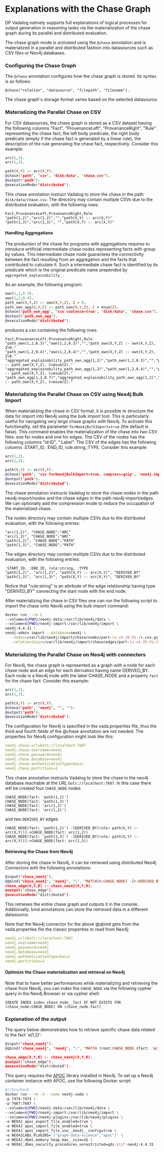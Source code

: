# Explanations with the Chase Graph

DP Vadalog natively supports full explanations of logical processes for output generation in reasoning tasks via the materialization of the chase graph during its parallel and distributed evaluation.

The chase graph mode is activated using the `@chase` annotation and is materialized in a parallel and distributed fashion into datasources such as CSV files or Neo4j databases.

### Configuring the Chase Graph

The `@chase` annotation configures how the chase graph is stored. Its syntax is as follows:

```
@chase("relation", "datasource", "filepath", "filename").
```

The chase graph's storage format varies based on the selected datasource.

### Materializing the Parallel Chase on CSV

For CSV datasources, the chase graph is stored as a CSV dataset having the following columns "Fact", "ProvenanceLeft", "ProvenanceRight", "Rule" representing the chase fact, the left body predicate, the right body predicate (empty if the chase fact is generated by a linear rule), the description of the rule generating the chase fact, respectively.
Consider this example:

```prolog showLineNumbers {5}
arc(1,2).
arc(1,3).

path(X,Y) :- arc(X,Y).
@chase("path", "csv", "disk/data", "chase.csv").
@output("path").
@executionMode("distributed").
```

This chase annotation instruct Vadalog to store the chase in the path
`disk/data/chase.csv`. The directory may contain multiple CSVs due to the
distributed evaluation, with the following rows:

```csv title="Chase graph at: disk/data/chase.csv" showLineNumbers
Fact,ProvenanceLeft,ProvenanceRight,Rule
"path(1,2)","arc(1,2)","","path(X,Y) :- arc(X,Y)"
"path(1,3)","arc(1,3)", "","path(X,Y) :- arc(X,Y)"
```

#### Handling Aggregations

The production of the chase for programs with aggregations requires to introduce artificial intermediate chase nodes representing facts with group by values. This intermediate chase node guarantees the connectivity between the fact resulting from an aggregation and the facts that contributed to calculate it. Such a intermediate chase fact is identified by its predicate which is the original predicate name prepended by `aggregated_explainability_` .

As an example, the following program:

```prolog showLineNumbers
own(1,2,0.3).
own(1,2,0.4).
path_own(X,Y,Z) :- own(X,Y,Z), Z > 0.
path_own_agg(X,Y,C) :- path_own(X,Y,Z), C = msum(Z).
@chase("path_own_agg", "csv coalesce=true", "disk/data", "chase.csv").
@output("path_own_agg").
@executionMode("distributed").
```

produces a csv containing the following rows:

```csv title="Chase graph at: disk/data/chase.csv" showLineNumbers
Fact,ProvenanceLeft,ProvenanceRight,Rule
"path_own(1,2,0.3)","own(1,2,0.3)","","path_own(X,Y,Z) :- own(X,Y,Z), Z>0."
"path_own(1,2,0.4)","own(1,2,0.4)","","path_own(X,Y,Z) :- own(X,Y,Z), Z>0."
"aggregated_explainability_path_own_agg(1,2)","path_own(1,2,0.3)","","path_own_agg(X,Y,C) :- path_own(X,Y,Z), C=msum(Z)."
"aggregated_explainability_path_own_agg(1,2)","path_own(1,2,0.4)","","path_own_agg(X,Y,C) :- path_own(X,Y,Z), C=msum(Z)."
"path_own_agg(1,2,0.7)","aggregated_explainability_path_own_agg(1,2)","","path_own_agg(X,Y,C) :- path_own(X,Y,Z), C=msum(Z)."
```

### Materializing the Parallel Chase on CSV using Neo4j Bulk Import

When materializing the chase in CSV format, it is possible to structure the data for import into Neo4j using the bulk import tool. This is particularly useful for navigating very large chase graphs with Neo4j.
To activate this functionality, set the parameter `forNeo4jBulkImport=true` (the default is false). This command enables the materialization of the chase into two CSV files: one for nodes and one for edges. The CSV of the nodes has the following columns "id:ID", ":Label". The CSV of the edges has the following columns :START_ID, :END_ID, rule:string,:TYPE.
Consider this example:

```prolog showLineNumbers
arc(1,2).
arc(1,3).

path(X,Y) :- arc(X,Y).
@chase("path", "csv forNeo4jBulkImport=true, compress=gzip", "neo4j-import", "chase").
@output("path").
@executionMode("distributed").
```

The chase annotation instructs Vadalog to store the chase nodes in the path neo4j-import/nodes and the chase edges in the path neo4j-import/edges.
We can optionally add the compression mode to reduce the occupation of the materialized chase.

The nodes directory may contain multiple CSVs due to the distributed evaluation, with the following entries:

```csv title="Chase graph at: neo4j-import/chase/nodes/part-0.csv" showLineNumbers
"arc(1,2)", "CHASE_NODE";"ARC"
"arc(1,3)", "CHASE_NODE";"ARC"
"path(1,2)", "CHASE_NODE";"PATH"
"path(1,3)", "CHASE_NODE";"PATH"
```

The edges directory may contain multiple CSVs due to the distributed evaluation, with the following entries:

```csv title="Chase graph at: neo4j-import/chase/edges/part-0.csv" showLineNumbers
:START_ID, :END_ID, rule:string, :TYPE
"path(1,2)", "arc(1,2)", "path(X,Y) :- arc(X,Y)", "DERIVED_BY"
"path(1,3)", "arc(1,3)", "path(X,Y) :- arc(X,Y)", "DERIVED_BY"
```

Notice that "rule:string" is an attribute of the edge relationship having type "DERIVED_BY" connecting the start node with the end node.

After materializing the chase in CSV files one can run the following script to import the chase onto Neo4j using the bulk import command:

```bash showLineNumbers
docker run --rm \
--volume=${PWD}/neo4j-data:/var/lib/neo4j/data \
--volume=${PWD}/neo4j-import:/var/lib/neo4j/import \
neo4j:4.4.31 \
neo4j-admin import --database=neo4j \
  --nodes=/var/lib/neo4j/import/chase/nodes/part-[a-zA-Z0-9\-]+.csv.gz \
  --relationships=/var/lib/neo4j/import/chase/edges/part-[a-zA-Z0-9\-]+.csv.gz
```

### Materializing the Parallel Chase on Neo4j with connectors

For Neo4j, the chase graph is represented as a graph with a node for each chase node and an edge for each derivation having name DERIVED_BY. Each node is a Neo4j node with the label CHASE_NODE and a property `fact` for the chase fact. Consider this example:

```prolog showLineNumbers
arc(1,2).
arc(1,3).

path(X,Y) :- arc(X,Y).
@chase("path", "neo4j", "", "").
@output("path").
@executionMode("distributed").
```

The configuration for Neo4j is specified in the vada.properties file, thus the third and fourth fields of the @chase annotation are not needed. The properties for Neo4j configuration might look like this:

```yaml
neo4j.chase.url=bolt://localhost:7687
neo4j.chase.username=neo4j
neo4j.chase.password=neo4j
neo4j.chase.database=neo4j
neo4j.chase.authenticationType=basic
neo4j.chase.partitions=1
```

This chase annotation instructs Vadalog to store the chase in the neo4j database reachable at the URL `bolt://localhost:7687`. In this case there will be created four `CHASE_NODE` nodes

```cypher
CHASE_NODE(fact: 'path(1,2)')
CHASE_NODE(fact: 'path(1,3)')
CHASE_NODE(fact: 'arc(1,2)')
CHASE_NODE(fact: 'arc(1,2)')
```

and two `DERIVED_BY` edges

```cypher
CHASE_NODE(fact: 'path(1,2)') -[DERIVED_BY(rule: path(X,Y) :- arc(X,Y))]->CHASE_NODE(fact: arc(1,2))
CHASE_NODE(fact: 'path(1,3)') -[DERIVED_BY(rule: path(X,Y) :- arc(X,Y))]->CHASE_NODE(fact: arc(1,3))
```

#### Retrieving the Chase from Neo4j

After storing the chase in Neo4j, it can be retrieved using distributed Neo4j Connectors with the following annotations:

```prolog showLineNumbers
@input("chase_neo4j").
@qbind("chase_neo4j", "neo4j", "\", "MATCH(n:CHASE_NODE) -[r:DERIVED_BY]->(m:CHASE_NODE) RETURN n.fact, m.fact, r.rule").
chase_edge(X,Y,R) :- chase_neo4j(X,Y,R).
@output("chase_edge").
@executionMode("distributed").
```

This retrieves the entire chase graph and outputs it in the console. Additionally, bind annotations can store the retrieved data in a different datasource.

Note that the Neo4j connector for the above @qbind gets from the vada.properties file the classic properties to read from Neo4j:

```yaml
neo4j.url=bolt://localhost:7687
neo4j.username=neo4j
neo4j.password=neo4j
neo4j.database=neo4j
neo4j.authenticationType=basic
neo4j.partitions=1
```

#### Optimize the Chase materialization and retrieval on Neo4j

Note that to have better performances while materializing and retrieving the chase from Neo4j, you can index the `CHASE_NODE` via the following cypher query in the Neo4j Browser or via cypher shell:

```cypher
CREATE INDEX index_chase_node__fact IF NOT EXISTS FOR (chase_node:CHASE_NODE) ON (chase_node.fact)
```

### Explanation of the output

The query below demonstrates how to retrieve specific chase data related to the fact 'a(1,2)':

```prolog showLineNumbers
@input("chase_neo4j").
@qbind("chase_neo4j", "neo4j", "\", "MATCH (root:CHASE_NODE {fact: 'a(1,2)' }) CALL apoc.path.subgraphNodes(root, {relationshipFilter: 'DERIVED_BY>', limit: 1000}) YIELD node MATCH (node)-[r]->(m) RETURN node.fact, m.fact, r.rule").

chase_edge(X,Y,R) :- chase_neo4j(X,Y,R).
@output("chase_edge").
@executionMode("distributed").
```

This query requires the [APOC](https://neo4j.com/labs/apoc/) library installed in Neo4j. To set up a Neo4j container instance with APOC, use the following Docker script:

```bash
#!/bin/bash
docker run --rm -d --name neo4j-vada \
-p 7474:7474 \
-p 7687:7687 \
--volume=${PWD}/neo4j-data:/var/lib/neo4j/data \
--volume=${PWD}/neo4j-import:/var/lib/neo4j/import \
--volume=${PWD}/neo4j-plugins:/var/lib/neo4j/plugins \
-e NEO4J_apoc_export_file_enabled=true \
-e NEO4J_apoc_import_file_enabled=true \
-e NEO4J_apoc_import_file_use__neo4j__config=true \
-e NEO4JLABS_PLUGINS='["graph-data-science","apoc"]' \
-e NEO4J_dbms_memory_heap_max__size=2G \
-e NEO4J_dbms_security_procedures_unrestricted=gds.\\\* neo4j:4.4.31
```
